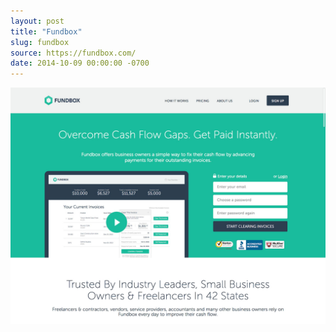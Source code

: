 ```yaml
---
layout: post 
title: "Fundbox"
slug: fundbox
source: https://fundbox.com/
date: 2014-10-09 00:00:00 -0700
---
```


<img src="/screenshots/fundbox.jpg">
